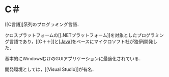 # C＃

[[C言語]]系列のプログラミング言語．

クロスプラットフォームの[[.NETプラットフォーム]]を対象としたプログラミング言語であり，[[C＋＋]]と[[Java]]をベースにマイクロソフト社が独伊j開発した．

基本的にWindowsむけのGUIアプリケーションに最適化されている．

開発環境としては，[[Visual Studio]]が有名．


[//begin]: # "Autogenerated link references for markdown compatibility"
[Java]: Java.md "Java"
[//end]: # "Autogenerated link references"